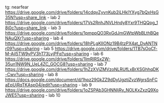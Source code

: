 tg: nearfear
https://drive.google.com/drive/folders/14cdqyZyvnKub2iLHkIYXyg7bQxHsG35N?usp=share_link - lab 2
https://drive.google.com/drive/folders/17Vs2RnhJNVLHndy8Yxr9THQQpg_18j0c?usp=share_link - lab 3
https://drive.google.com/drive/folders/1pmppQO3RxGdJmGWtpWbBLthBQeNAuQXr?usp=sharing - lab 4
https://drive.google.com/drive/folders/18hPLgKIIONz19B4tzPX4at_DvANTNr09?usp=sharing - lab 5
https://drive.google.com/drive/folders/1TB7sOoCf-M-Ajl5TW9yPV3hT73LyjPFq?usp=sharing - lab 6
https://drive.google.com/drive/folders/1ImRlRSx2W-35un1NW9N_UeL4ZC_GOCG8?usp=sharing - lab 7
https://drive.google.com/drive/folders/1hZzXVjZMVzoNLRUfLxBrXSGhhqDK-Cwv?usp=sharing - lab 8
https://docs.google.com/document/d/1hpz29GkZZ9dDyUgztiZvzWgrsSnFCaEpUjRqTKAsp04/edit?usp=sharing - lab 9
https://drive.google.com/drive/folders/1oZSPAb3GHNNIjRy_NOLKxZxzQ9XoJWE5?usp=sharing - lab 10
